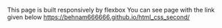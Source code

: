 This page is built responsively by flexbox
You can see page with the link given below
https://behnam666666.github.io/html_css_second/
